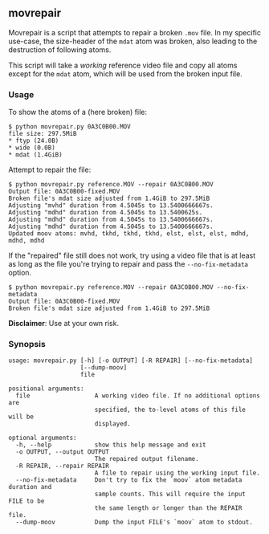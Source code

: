 ## movrepair

Movrepair is a script that attempts to repair a broken `.mov` file. In my
specific use-case, the size-header of the `mdat` atom was broken, also leading
to the destruction of following atoms.

This script will take a *working* reference video file and copy all atoms
except for the `mdat` atom, which will be used from the broken input file.

### Usage

To show the atoms of a (here broken) file:

    $ python movrepair.py 0A3C0B00.MOV
    file size: 297.5MiB
    * ftyp (24.0B)
    * wide (0.0B)
    * mdat (1.4GiB)

Attempt to repair the file:

    $ python movrepair.py reference.MOV --repair 0A3C0B00.MOV
    Output file: 0A3C0B00-fixed.MOV
    Broken file's mdat size adjusted from 1.4GiB to 297.5MiB
    Adjusting "mvhd" duration from 4.5045s to 13.5400666667s.
    Adjusting "mdhd" duration from 4.5045s to 13.5400625s.
    Adjusting "mdhd" duration from 4.5045s to 13.5400666667s.
    Adjusting "mdhd" duration from 4.5045s to 13.5400666667s.
    Updated moov atoms: mvhd, tkhd, tkhd, tkhd, elst, elst, elst, mdhd, mdhd, mdhd

If the "repaired" file still does not work, try using a video file that is
at least as long as the file you're trying to repair and pass the
`--no-fix-metadata` option.

    $ python movrepair.py reference.MOV --repair 0A3C0B00.MOV --no-fix-metadata
    Output file: 0A3C0B00-fixed.MOV
    Broken file's mdat size adjusted from 1.4GiB to 297.5MiB

__Disclaimer__: Use at your own risk.

### Synopsis

```
usage: movrepair.py [-h] [-o OUTPUT] [-R REPAIR] [--no-fix-metadata]
                    [--dump-moov]
                    file

positional arguments:
  file                  A working video file. If no additional options are
                        specified, the to-level atoms of this file will be
                        displayed.

optional arguments:
  -h, --help            show this help message and exit
  -o OUTPUT, --output OUTPUT
                        The repaired output filename.
  -R REPAIR, --repair REPAIR
                        A file to repair using the working input file.
  --no-fix-metadata     Don't try to fix the `moov` atom metadata duration and
                        sample counts. This will require the input FILE to be
                        the same length or longer than the REPAIR file.
  --dump-moov           Dump the input FILE's `moov` atom to stdout.
```
